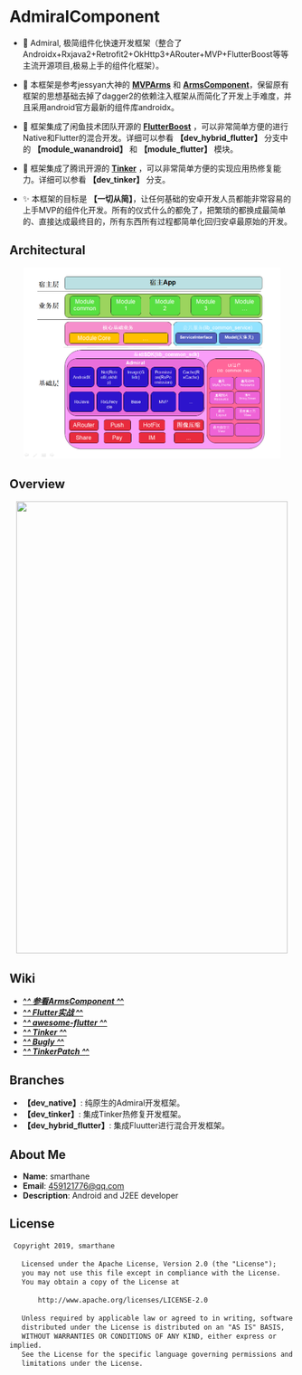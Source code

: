 # AdmiralComponent
* :memo: Admiral, 极简组件化快速开发框架（整合了Androidx+Rxjava2+Retrofit2+OkHttp3+ARouter+MVP+FlutterBoost等等主流开源项目,极易上手的组件化框架）。

* :memo: 本框架是参考jessyan大神的 [**MVPArms**](https://github.com/JessYanCoding/MVPArms) 和 [**ArmsComponent**](https://github.com/JessYanCoding/ArmsComponent)，保留原有框架的思想基础去掉了dagger2的依赖注入框架从而简化了开发上手难度，并且采用android官方最新的组件库androidx。

* :memo: 框架集成了闲鱼技术团队开源的 [**FlutterBoost**](https://github.com/alibaba/flutter_boost) ，可以非常简单方便的进行Native和Flutter的混合开发。详细可以参看 **【dev_hybrid_flutter】** 分支中的 **【module_wanandroid】** 和 **【module_flutter】** 模块。

* :memo: 框架集成了腾讯开源的 [**Tinker**](https://github.com/Tencent/tinker) ，可以非常简单方便的实现应用热修复能力。详细可以参看 **【dev_tinker】** 分支。

* :sparkles: 本框架的目标是 **【一切从简】**，让任何基础的安卓开发人员都能非常容易的上手MVP的组件化开发。所有的仪式什么的都免了，把繁琐的都换成最简单的、直接达成最终目的，所有东西所有过程都简单化回归安卓最原始的开发。

## Architectural
<p align="center">
  <img src="docs/AdmiralComponentArchitecture.png" width="90%" height="90%">
</p>  

## Overview
<p align="center">
  <img src="docs/AdmiralComponent.gif" width="480" height="800"/>
</p>  

## Wiki
* [**^_^ 参看ArmsComponent ^_^**](https://github.com/JessYanCoding/ArmsComponent/wiki)
* [**^_^ Flutter实战 ^_^**](https://book.flutterchina.club/)
* [**^_^ awesome-flutter ^_^**](https://github.com/Solido/awesome-flutter)
* [**^_^ Tinker ^_^**](https://github.com/Tencent/tinker)
* [**^_^ Bugly ^_^**](http://www.tinkerpatch.com/)
* [**^_^ TinkerPatch ^_^**](https://bugly.qq.com/v2/)

## Branches
* **【dev_native】**: 纯原生的Admiral开发框架。
* **【dev_tinker】**: 集成Tinker热修复开发框架。
* **【dev_hybrid_flutter】**: 集成Fluutter进行混合开发框架。

## About Me

* **Name**: smarthane
* **Email**: <459121776@qq.com>
* **Description**: Android and J2EE developer

## License
```
 Copyright 2019, smarthane

   Licensed under the Apache License, Version 2.0 (the "License");
   you may not use this file except in compliance with the License.
   You may obtain a copy of the License at

       http://www.apache.org/licenses/LICENSE-2.0

   Unless required by applicable law or agreed to in writing, software
   distributed under the License is distributed on an "AS IS" BASIS,
   WITHOUT WARRANTIES OR CONDITIONS OF ANY KIND, either express or implied.
   See the License for the specific language governing permissions and
   limitations under the License.
```
